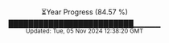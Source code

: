 <p align="center">
⏳Year Progress (84.57 %) <br>
█████████████████████████▁▁▁▁▁ <br>
<sub>Updated: Tue, 05 Nov 2024 12:38:20 GMT</sub>
</p>

